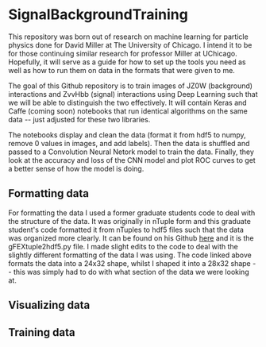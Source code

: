 # SignalBackgroundTraining

This repository was born out of research on machine learning for particle physics done for David Miller at The University of Chicago. I intend it to be for those continuing similar research for professor Miller at UChicago. Hopefully, it will serve as a guide for how to set up the tools you need as well as how to run them on data in the formats that were given to me.

The goal of this Github repository is to train images of JZ0W (background) interactions and ZvvHbb (signal) interactions using Deep Learning such that we will be able to distinguish the two effectively. It will contain Keras and Caffe (coming soon) notebooks that run identical algorithms on the same data -- just adjusted for these two libraries.

The notebooks display and clean the data (format it from hdf5 to numpy, remove 0 values in images, and add labels). Then the data is shuffled and passed to a Convolution Neural Netork model to train the data. Finally, they look at the accuracy and loss of the CNN model and plot ROC curves to get a better sense of how the model is doing.

## Formatting data
For formatting the data I used a former graduate students code to deal with the structure of the data. It was originally in nTuple form and this graduate student's code formatted it from nTuples to hdf5 files such that the data was organized more clearly. It can be found on his Github [here](https://github.com/kratsg/gML.git) and it is the gFEXtuple2hdf5.py file. I made slight edits to the code to deal with the slightly different formatting of the data I was using. The code linked above formats the data into a 24x32 shape, whilst I shaped it into a 28x32 shape -- this was simply had to do with what section of the data we were looking at.

## Visualizing data
## Training data
